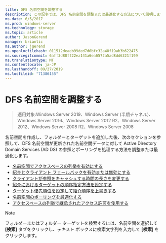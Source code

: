 ```yaml
---
title: DFS 名前空間を調整する
description: この記事では、DFS 名前空間を調整または最適化する方法について説明します。
ms.date: 6/5/2017
ms.prod: windows-server
ms.technology: storage
ms.topic: article
author: JasonGerend
manager: brianlic
ms.author: jgerend
ms.openlocfilehash: 011512deaeb99ded7d0bfc32a48f19ab3b622475
ms.sourcegitcommit: 6aff3d88ff22ea141a6ea6572a5ad8dd6321f199
ms.translationtype: MT
ms.contentlocale: ja-JP
ms.lasthandoff: 09/27/2019
ms.locfileid: "71386155"
---
```

# <a name="tuning-dfs-namespaces"></a>DFS 名前空間を調整する

> 適用対象:Windows Server 2019、Windows Server (半期チャネル)、Windows Server 2016、Windows Server 2012 R2、Windows Server 2012、Windows Server 2008 R2、Windows Server 2008

名前空間を作成し、フォルダーとターゲットを追加した後、次のセクションを参照して、DFS 名前空間が更新された名前空間データに対して Active Directory Domain Services (AD DS) の参照とポーリングを処理する方法を調整または最適化します。

-   [名前空間でアクセスベースの列挙を有効にする](enable-access-based-enumeration-on-a-namespace.md)
-   [紹介とクライアント フェールバックを有効または無効にする](enable-or-disable-referrals-and-client-failback.md)
-   [クライアントが参照をキャッシュする時間の長さを変更する](change-the-amount-of-time-that-clients-cache-referrals.md)
-   [紹介におけるターゲットの順序指定方法を設定する](set-the-ordering-method-for-targets-in-referrals.md)
-   [ターゲット優先順位を設定して紹介順序を上書きする](set-target-priority-to-override-referral-ordering.md)
-   [名前空間のポーリングを最適化する](optimize-namespace-polling.md)
-   [アクセスベースの列挙で継承されたアクセス許可を使用する](using-inherited-permissions-with-access-based-enumeration.md)

> [!NOTE]
> フォルダーまたはフォルダー ターゲットを検索するには、名前空間を選択して **[検索]** タブをクリックし、テキスト ボックスに検索文字列を入力して **[検索]** をクリックします。